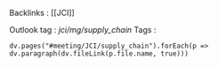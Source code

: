 Backlinks : [[JCI]]

Outlook tag : *jci/mg/supply_chain*
Tags : 

```dataviewjs
dv.pages("#meeting/JCI/supply_chain").forEach(p => dv.paragraph(dv.fileLink(p.file.name, true)))
```

